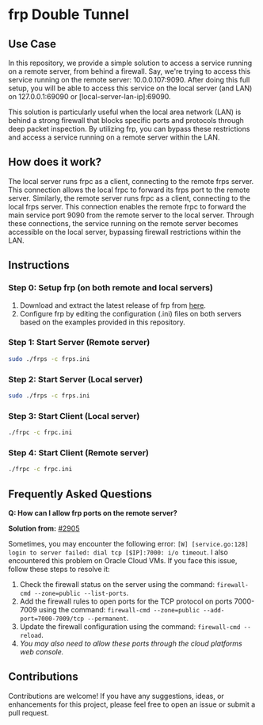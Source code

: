 # frp Double Tunnel

## Use Case

In this repository, we provide a simple solution to access a service running on a remote server, from behind a firewall. Say, we're trying to access this service running on the remote server: 10.0.0.107:9090. After doing this full setup, you will be able to access this service on the local server (and LAN) on 127.0.0.1:69090 or [local-server-lan-ip]:69090.

This solution is particularly useful when the local area network (LAN) is behind a strong firewall that blocks specific ports and protocols through deep packet inspection. By utilizing frp, you can bypass these restrictions and access a service running on a remote server within the LAN.

## How does it work?

The local server runs frpc as a client, connecting to the remote frps server. This connection allows the local frpc to forward its frps port to the remote server. Similarly, the remote server runs frpc as a client, connecting to the local frps server. This connection enables the remote frpc to forward the main service port 9090 from the remote server to the local server. Through these connections, the service running on the remote server becomes accessible on the local server, bypassing firewall restrictions within the LAN.

## Instructions

### Step 0: Setup frp (on both remote and local servers)

1. Download and extract the latest release of frp from [here](https://github.com/fatedier/frp/releases).
2. Configure frp by editing the configuration (.ini) files on both servers based on the examples provided in this repository.

### Step 1: Start Server (Remote server)

```sh
sudo ./frps -c frps.ini
```

### Step 2: Start Server (Local server)

```sh
sudo ./frps -c frps.ini
```

### Step 3: Start Client (Local server)

```sh
./frpc -c frpc.ini
```

### Step 4: Start Client (Remote server)

```sh
./frpc -c frpc.ini
```

## Frequently Asked Questions

**Q: How can I allow frp ports on the remote server?**

**Solution from:** [#2905](https://github.com/fatedier/frp/issues/2905)

Sometimes, you may encounter the following error: `[W] [service.go:128] login to server failed: dial tcp [$IP]:7000: i/o timeout`. I also encountered this problem on Oracle Cloud VMs. If you face this issue, follow these steps to resolve it:

1. Check the firewall status on the server using the command: `firewall-cmd --zone=public --list-ports`.
2. Add the firewall rules to open ports for the TCP protocol on ports 7000-7009 using the command: `firewall-cmd --zone=public --add-port=7000-7009/tcp --permanent`.
3. Update the firewall configuration using the command: `firewall-cmd --reload`.
4. *You may also need to allow these ports through the cloud platforms web console.*

## Contributions

Contributions are welcome! If you have any suggestions, ideas, or enhancements for this project, please feel free to open an issue or submit a pull request.